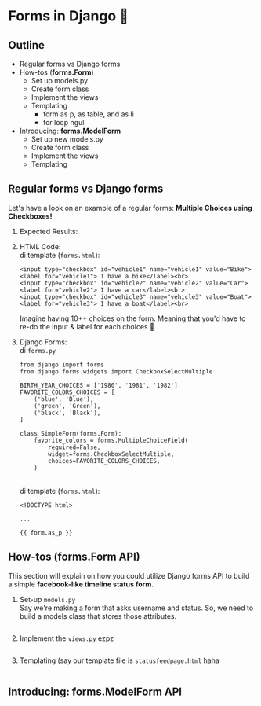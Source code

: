 # Forms in Django 🤠

## Outline
* Regular forms vs Django forms
* How-tos (**forms.Form**)
  * Set up models.py
  * Create form class
  * Implement the views
  * Templating
    * form as p, as table, and as li
    * for loop nguli
* Introducing: **forms.ModelForm**
  * Set up new models.py
  * Create form class
  * Implement the views
  * Templating

Regular forms vs Django forms
---

Let's have a look on an example of a regular forms: **Multiple Choices using Checkboxes!**

1. Expected Results:


2. HTML Code:
    <br/> di template (`forms.html`):
    ```
    <input type="checkbox" id="vehicle1" name="vehicle1" value="Bike">
    <label for="vehicle1"> I have a bike</label><br>
    <input type="checkbox" id="vehicle2" name="vehicle2" value="Car">
    <label for="vehicle2"> I have a car</label><br>
    <input type="checkbox" id="vehicle3" name="vehicle3" value="Boat">
    <label for="vehicle3"> I have a boat</label><br>
    ```
    Imagine having 10++ choices on the form. Meaning that you'd have to re-do the input & label for each choices 🤮

4. Django Forms:
    <br/> di `forms.py`
    ```
    from django import forms
    from django.forms.widgets import CheckboxSelectMultiple

    BIRTH_YEAR_CHOICES = ['1980', '1981', '1982']
    FAVORITE_COLORS_CHOICES = [
        ('blue', 'Blue'),
        ('green', 'Green'),
        ('black', 'Black'),
    ]

    class SimpleForm(forms.Form):
        favorite_colors = forms.MultipleChoiceField(
            required=False,
            widget=forms.CheckboxSelectMultiple,
            choices=FAVORITE_COLORS_CHOICES,
        )
    ```

    <br/> di template (`forms.html`):
    ```
    <!DOCTYPE html>

    ...

    {{ form.as_p }}
    ```

How-tos (**forms.Form API**)
---
This section will explain on how you could utilize Django forms API to build a simple **facebook-like timeline status form**.

1. Set-up `models.py`
    <br/> Say we're making a form that asks username and status. So, we need to build a models class that stores those attributes.

    ```
3. Implement the `views.py`
    ezpz

    ```
    ```

4. Templating (say our template file is `statusfeedpage.html`
    haha

    ```
    ```

Introducing: **forms.ModelForm API**
---